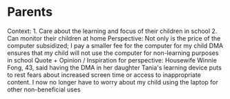 # Parents

Context: 1. Care about the learning and focus of their children in school
2. Can monitor their children at home
Perspective: Not only is the price of the computer subsidized; I pay a smaller fee for the computer for my child
DMA ensures that my child will not use the computer for non-learning purposes in school
Quote + Opinion / Inspiration for perspective: Housewife Winnie Fong, 43, said having the DMA in her daughter Tania's learning device puts to rest fears about increased screen time or access to inappropriate content.
I now no longer have to worry about my child using the laptop for other non-beneficial uses